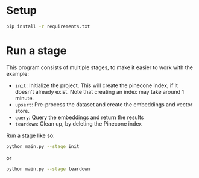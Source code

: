 # Setup 

```bash
pip install -r requirements.txt
```

# Run a stage 

This program consists of multiple stages, to make it easier to work with the example: 

* `init`: Initialize the project. This will create the pinecone index, if it doesn't already exist. Note that creating an index may take around 1 minute.
* `upsert`: Pre-process the dataset and create the embeddings and vector store.
* `query`: Query the embeddings and return the results
* `teardown`: Clean up, by deleting the Pinecone index

Run a stage like so: 

```bash 
python main.py --stage init
```
or

```bash
python main.py --stage teardown
```

